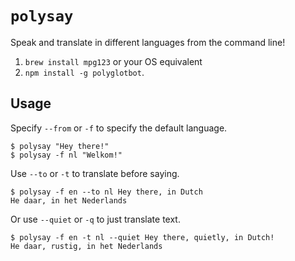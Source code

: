 # `polysay`

Speak and translate in different languages from the command line!

1. `brew install mpg123` or your OS equivalent
1. `npm install -g polyglotbot`.

## Usage

Specify `--from` or `-f` to specify the default language.

```
$ polysay "Hey there!"
$ polysay -f nl "Welkom!"
```

Use `--to` or `-t` to translate before saying.

```
$ polysay -f en --to nl Hey there, in Dutch
He daar, in het Nederlands
```

Or use `--quiet` or `-q` to just translate text.

```
$ polysay -f en -t nl --quiet Hey there, quietly, in Dutch!
He daar, rustig, in het Nederlands
```